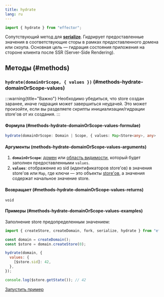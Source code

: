```yaml
---
title: hydrate
lang: ru
---
```


```ts
import { hydrate } from "effector";
```

Сопутствующий метод для [**serialize**](/ru/api/effector/serialize). Гидрирует предоставленные значения в соответствующие сторы в рамках предоставленного домена или скоупа. Основная цель — гидрация состояния приложения на стороне клиента после SSR (Server-Side Rendering).

## Методы (#methods)

### `hydrate(domainOrScope, { values })` (#methods-hydrate-domainOrScope-values)

:::warning{title="Важно"}
Необходимо убедиться, что store создан заранее, иначе гидрация может завершиться неудачей. Это может произойти, если вы разделяете скрипты инициализации/гидрации store'ов от их создания.
:::

#### Формула (#methods-hydrate-domainOrScope-values-formulae)

```ts
hydrate(domainOrScope: Domain | Scope, { values: Map<Store<any>, any> | {[sid: string]: any} }): void
```

#### Аргументы (methods-hydrate-domainOrScope-values-arguments)

1. **`domainOrScope`**: [домен](/ru/api/effector/Domain) или [область видимости](/ru/api/effector/Scope), который будет заполнен предоставленными `values`.
2. **`values`**: отображение из sid (идентификаторов store'ов) в значения store'ов или `Map`, где ключи — это объекты [store'ов](/ru/api/effector/Store), а значения содержат начальное значение store.

#### Возвращает (#methods-hydrate-domainOrScope-values-returns)

`void`

#### Примеры (#methods-hydrate-domainOrScope-values-examples)

Заполнение store предопределенным значением:

```js
import { createStore, createDomain, fork, serialize, hydrate } from "effector";

const domain = createDomain();
const $store = domain.createStore(0);

hydrate(domain, {
  values: {
    [$store.sid]: 42,
  },
});

console.log($store.getState()); // 42
```

[Запустить пример](https://share.effector.dev/zZoQ5Ewm)
